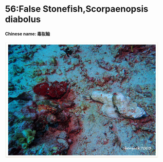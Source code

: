 # 56:False Stonefish,Scorpaenopsis diabolus

#### Chinese name: 毒拟鲉

![](../../.gitbook/assets/stonefish3.jpg)

